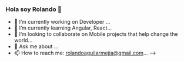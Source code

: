 ### Hola soy Rolando 👋

- 🔭 I’m currently working on Developer ...
- 🌱 I’m currently learning Angular, React...
- 👯 I’m looking to collaborate on Mobile projects that help change the world...
- 💬 Ask me about ...
- 📫 How to reach me: rolandoaguilarmejia@gmail.com...
-->
